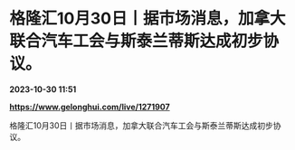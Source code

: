 # 格隆汇10月30日丨据市场消息，加拿大联合汽车工会与斯泰兰蒂斯达成初步协议。

**2023-10-30 11:51**

**https://www.gelonghui.com/live/1271907**

格隆汇10月30日丨据市场消息，加拿大联合汽车工会与斯泰兰蒂斯达成初步协议。